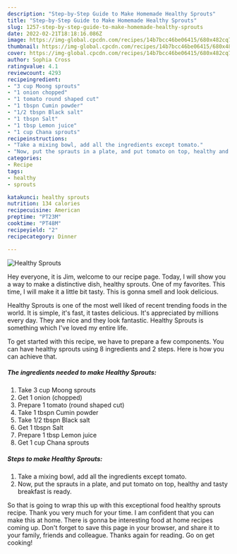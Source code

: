 ```yaml
---
description: "Step-by-Step Guide to Make Homemade Healthy Sprouts"
title: "Step-by-Step Guide to Make Homemade Healthy Sprouts"
slug: 1257-step-by-step-guide-to-make-homemade-healthy-sprouts
date: 2022-02-21T18:18:16.086Z
image: https://img-global.cpcdn.com/recipes/14b7bcc46be06415/680x482cq70/healthy-sprouts-recipe-main-photo.jpg
thumbnail: https://img-global.cpcdn.com/recipes/14b7bcc46be06415/680x482cq70/healthy-sprouts-recipe-main-photo.jpg
cover: https://img-global.cpcdn.com/recipes/14b7bcc46be06415/680x482cq70/healthy-sprouts-recipe-main-photo.jpg
author: Sophia Cross
ratingvalue: 4.1
reviewcount: 4293
recipeingredient:
- "3 cup Moong sprouts"
- "1 onion chopped"
- "1 tomato round shaped cut"
- "1 tbspn Cumin powder"
- "1/2 tbspn Black salt"
- "1 tbspn Salt"
- "1 tbsp Lemon juice"
- "1 cup Chana sprouts"
recipeinstructions:
- "Take a mixing bowl, add all the ingredients except tomato."
- "Now, put the sprauts in a plate, and put tomato on top, healthy and tasty breakfast is ready."
categories:
- Recipe
tags:
- healthy
- sprouts

katakunci: healthy sprouts 
nutrition: 134 calories
recipecuisine: American
preptime: "PT23M"
cooktime: "PT48M"
recipeyield: "2"
recipecategory: Dinner

---
```



![Healthy Sprouts](https://img-global.cpcdn.com/recipes/14b7bcc46be06415/680x482cq70/healthy-sprouts-recipe-main-photo.jpg)

Hey everyone, it is Jim, welcome to our recipe page. Today, I will show you a way to make a distinctive dish, healthy sprouts. One of my favorites. This time, I will make it a little bit tasty. This is gonna smell and look delicious.



Healthy Sprouts is one of the most well liked of recent trending foods in the world. It is simple, it's fast, it tastes delicious. It's appreciated by millions every day. They are nice and they look fantastic. Healthy Sprouts is something which I've loved my entire life.


To get started with this recipe, we have to prepare a few components. You can have healthy sprouts using 8 ingredients and 2 steps. Here is how you can achieve that.

<!--inarticleads1-->

##### The ingredients needed to make Healthy Sprouts:

1. Take 3 cup Moong sprouts
1. Get 1 onion (chopped)
1. Prepare 1 tomato (round shaped cut)
1. Take 1 tbspn Cumin powder
1. Take 1/2 tbspn Black salt
1. Get 1 tbspn Salt
1. Prepare 1 tbsp Lemon juice
1. Get 1 cup Chana sprouts




<!--inarticleads2-->

##### Steps to make Healthy Sprouts:

1. Take a mixing bowl, add all the ingredients except tomato.
1. Now, put the sprauts in a plate, and put tomato on top, healthy and tasty breakfast is ready.




So that is going to wrap this up with this exceptional food healthy sprouts recipe. Thank you very much for your time. I am confident that you can make this at home. There is gonna be interesting food at home recipes coming up. Don't forget to save this page in your browser, and share it to your family, friends and colleague. Thanks again for reading. Go on get cooking!
